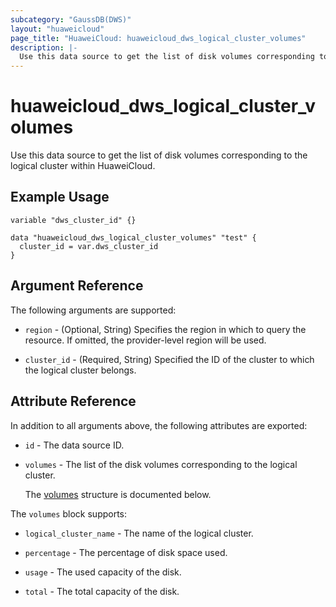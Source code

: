 ```yaml
---
subcategory: "GaussDB(DWS)"
layout: "huaweicloud"
page_title: "HuaweiCloud: huaweicloud_dws_logical_cluster_volumes"
description: |-
  Use this data source to get the list of disk volumes corresponding to the logical cluster within HuaweiCloud.
---
```


# huaweicloud_dws_logical_cluster_volumes

Use this data source to get the list of disk volumes corresponding to the logical cluster within HuaweiCloud.

## Example Usage

```hcl
variable "dws_cluster_id" {}

data "huaweicloud_dws_logical_cluster_volumes" "test" {
  cluster_id = var.dws_cluster_id
}
```

## Argument Reference

The following arguments are supported:

* `region` - (Optional, String) Specifies the region in which to query the resource.
  If omitted, the provider-level region will be used.

* `cluster_id` - (Required, String) Specified the ID of the cluster to which the logical cluster belongs.

## Attribute Reference

In addition to all arguments above, the following attributes are exported:

* `id` - The data source ID.

* `volumes` - The list of the disk volumes corresponding to the logical cluster.

  The [volumes](#logical_cluster_volumes_struct) structure is documented below.

<a name="logical_cluster_volumes_struct"></a>
The `volumes` block supports:

* `logical_cluster_name` - The name of the logical cluster.

* `percentage` - The percentage of disk space used.

* `usage` - The used capacity of the disk.

* `total` - The total capacity of the disk.
